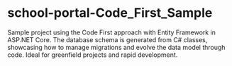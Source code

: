 # school-portal-Code_First_Sample
Sample project using the Code First approach with Entity Framework in ASP.NET Core. The database schema is generated from C# classes, showcasing how to manage migrations and evolve the data model through code. Ideal for greenfield projects and rapid development.

